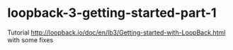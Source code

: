 # loopback-3-getting-started-part-1
Tutorial http://loopback.io/doc/en/lb3/Getting-started-with-LoopBack.html with some fixes

